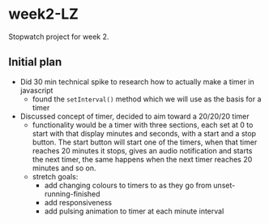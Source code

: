# week2-LZ
Stopwatch project for week 2.

## Initial plan
* Did 30 min technical spike to research how to actually make a timer in javascript
  * found the `setInterval()` method which we will use as the basis for a timer
* Discussed concept of timer, decided to aim toward a 20/20/20 timer
  * functionality would be a timer with three sections, each set at 0 to start with that display minutes and seconds, with a start and a stop button. The start button will start one of the timers, when that timer reaches 20 minutes it stops, gives an audio notification and starts the next timer, the same happens when the next timer reaches 20 minutes and so on.
  * stretch goals:
    * add changing colours to timers to as they go from unset-running-finished
    * add responsiveness
    * add pulsing animation to timer at each minute interval
